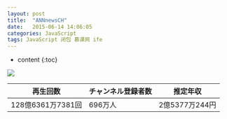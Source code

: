 ```yaml
---
layout: post
title:  "ANNnewsCH"
date:   2015-06-14 14:06:05
categories: JavaScript
tags: JavaScript 闭包 慕课网 ife
---
```


* content
{:toc}


![](https://yt3.ggpht.com/ytc/AKedOLSmoqY3fwT4NULPCJ_js6B1N4_5EUm7TxIv3GGRvQ=s176-c-k-c0x00ffffff-no-rj)

|  再生回数  |  チャンネル登録者数  |  推定年収  |
| ---- | ---- | ---- |
|  128億6361万7381回  |  696万人  |  2億5377万244円  |




